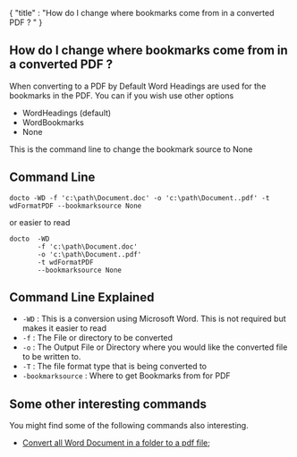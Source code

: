 {
    "title" : "How do I change where bookmarks come from in a converted PDF ? " 
}

How do I change where bookmarks come from in a converted PDF ?      
-

When converting to a PDF by Default Word Headings are used for the bookmarks in the PDF. You can if you wish use other options

  - WordHeadings (default) 
  - WordBookmarks
  - None      

This is the command line to change the bookmark source to None

Command Line 
-

 ````
 docto -WD -f 'c:\path\Document.doc' -o 'c:\path\Document..pdf' -t wdFormatPDF --bookmarksource None
 ````
 or easier to read
 ````
 docto  -WD 
        -f 'c:\path\Document.doc' 
        -o 'c:\path\Document..pdf' 
        -t wdFormatPDF 
        --bookmarksource None
 ````

Command Line Explained 
-

 - `-WD` :  This is a conversion using Microsoft Word.  This is not required but makes it easier to read
 - `-f` :  The File or directory to be converted 
 - `-o` :  The Output File or Directory where you would like the converted file to be written to.
 - `-T` :  The file format type that is being converted to
 - `-bookmarksource` :  Where to get Bookmarks from for PDF




Some other interesting commands
-

You might find some of the following commands also interesting.

- [Convert all Word Document in a folder to a pdf file](ConvertDirDocToFilepdf.md);
    

